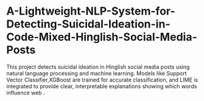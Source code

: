 # A-Lightweight-NLP-System-for-Detecting-Suicidal-Ideation-in-Code-Mixed-Hinglish-Social-Media-Posts
This project detects suicidal ideation in Hinglish social media posts using natural language processing and machine learning. Models like Support Vector Classifier,XGBoost are trained for accurate classification, and LIME is integrated to provide clear, interpretable explanations showing which words influence web .
